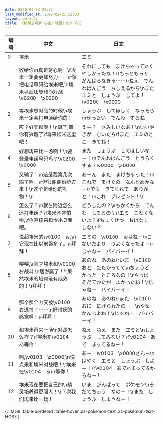```yaml
---
date: 2020-02-23 20:56
last_modified_at: 2020-02-23 22:03
layout: default
title: 《精灵宝可梦 心金／魂银》文本 663
---
```

| 编号 | 中文 | 日文 |
| ---- | ---- | ---- |
| 0 | 埃米 | エミ |
| 1 | 败给你\n真是窝心啊！\f埃米一定要更加努力⋯⋯\r你把电话号码给埃米吧,\n埃米以后还想和你对战！\v0200　\x0000 | それにしても　まけちゃって\nくやしかったな！\fもっともっと　がんばらなきゃ⋯⋯\rねえ　でんわばんごう　おしえるから\nまた　エミと　しょうぶ　してよ！\v0200　\x0000 |
| 2 | 等埃米想对战的时候\n埃米一定会打电话给你的！ | しょうぶ　してほしく　なったら\nぜったい　でんわ　するね！ |
| 3 | 哎？好无聊啊！\n算了,等你有兴趣了\f再来埃米这里吧！ | え－？　さみしいなあ！\nいいや　きが　むいたら\fまた　エミのとこ　きてね！ |
| 4 | 好想再来比一场啊！\n要登录电话号码吗？\v0200　\x0000 | また　しょうぶ　してほしいな－！\nでんわばんごう　とうろくする？\v0200　\x0000 |
| 5 | 又输了！\n这是我第几次输了啊。\r但很谢谢你能过来！\n这个是给你的礼物！\r | あ－ん　また　まけちゃった！\nこれで　まけたの　なんどめかな－\rでも　きてくれて　ありがと！\nこれ　プレゼント！\r |
| 6 | 怎么了？\n就在附近怎么还打电话？\f埃米不害怕啦,\f你直接来和埃米见面吧。 | どうしたの？\nちかくから　でんわ　してるの？\fエミ　こわくないよ？\fちょくせつ　おはなし　しない？ |
| 7 | 说起埃米的\v0100　ぉ,\n它现在比以前强多了。\r拜拜！ | エミの　\v0100　ぉはね－\nこないだより　つよくなったよ－\rじゃね－　バイバ－イ！ |
| 8 | 喂喂,\r刚才埃米和\v0100　お战斗,\n居然赢了！\r果然埃米的培育是有成效的！\r拜拜！ | あのね　あのね\rいま　\v0100　おと　たたかってて\nちょうど　かった　ところなの！\rやっぱ　そだてかたが　よかったね！\rじゃね－　バイバ－イ！ |
| 9 | 那个那个,\r又被\v0100　お逃掉了⋯⋯\n好讨厌的感觉啊！\r拜拜！ | あのね　あのね\rまた　\v0100　おに　にげられたの⋯⋯\nやな　かんじよね！\rじゃね－　バイバ－イ！ |
| 10 | 和埃米再来一场\n对战怎么样？\f埃米在\v0104　あ等你！ | ねえ　ねえ　また　エミと\nしょうぶ　してみない？\f\v0104　あで　まってるね－！ |
| 11 | 啊,\v0103　\x0000,\n快点来和埃米对战吧！\r埃米在\v0104　あ\n等你！ | あ－　\v0103　\x0000さん－\nはやく　エミと　しょうぶ　しよ－！\r\v0104　あで\nまってるからね－！ |
| 12 | 埃米现在要把自己的\n精灵培养得更强大！\r下次我们再来比一场！ | いま　がんばって　ポケモン\nそだてちゅう　なの－！\rまた　しょうぶ　しようね－！ |
{: .table .table-bordered .table-hover .xz-pokemon-text .xz-pokemon-text-HGSS }